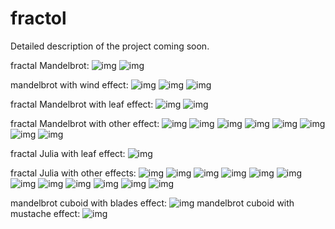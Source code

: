 # fractol

Detailed description of the project coming soon.

fractal Mandelbrot:
![img](https://github.com/roma4004/fractol/blob/master/img/Screen%20Shot%202018-09-05%20at%207.32.47%20PM.png)
![img](https://github.com/roma4004/fractol/blob/master/img/Screen%20Shot%202018-09-05%20at%207.27.31%20PM.png)

mandelbrot with wind effect:
![img](https://github.com/roma4004/fractol/blob/master/img/Screen%20Shot%202018-09-04%20at%201.09.48%20PM.png)
![img](https://github.com/roma4004/fractol/blob/master/img/Screen%20Shot%202018-09-04%20at%201.10.06%20PM.png)
![img](https://github.com/roma4004/fractol/blob/master/img/Screen%20Shot%202018-09-04%20at%202.59.18%20PM.png)

fractal Mandelbrot with leaf effect:
![img](https://github.com/roma4004/fractol/blob/master/img/Screen%20Shot%202018-09-05%20at%205.53.26%20PM.png)
![img](https://github.com/roma4004/fractol/blob/master/img/Screen%20Shot%202018-09-05%20at%206.59.50%20PM.png)

fractal Mandelbrot with other effect:
![img](https://github.com/roma4004/fractol/blob/master/img/Screen%20Shot%202018-09-11%20at%203.54.16%20PM.png)
![img](https://github.com/roma4004/fractol/blob/master/img/Screen%20Shot%202018-09-11%20at%203.55.54%20PM.png)
![img](https://github.com/roma4004/fractol/blob/master/img/Screen%20Shot%202018-09-11%20at%203.57.17%20PM.png)
![img](https://github.com/roma4004/fractol/blob/master/img/Screen%20Shot%202018-09-11%20at%204.00.13%20PM.png)
![img](https://github.com/roma4004/fractol/blob/master/img/Screen%20Shot%202018-09-11%20at%204.02.18%20PM.png)
![img](https://github.com/roma4004/fractol/blob/master/img/Screen%20Shot%202018-09-11%20at%204.03.52%20PM.png)
![img](https://github.com/roma4004/fractol/blob/master/img/Screen%20Shot%202018-09-11%20at%204.38.16%20PM.png)
![img](https://github.com/roma4004/fractol/blob/master/img/Screen%20Shot%202018-09-05%20at%206.59.16%20PM.png)

fractal Julia with leaf effect: 
![img](https://github.com/roma4004/fractol/blob/master/img/Screen%20Shot%202018-09-08%20at%207.53.16%20PM.png)

fractal Julia with other effects: 
![img](https://github.com/roma4004/fractol/blob/master/img/Screen%20Shot%202018-09-10%20at%201.04.00%20PM.png)
![img](https://github.com/roma4004/fractol/blob/master/img/Screen%20Shot%202018-09-06%20at%208.18.55%20PM.png)
![img](https://github.com/roma4004/fractol/blob/master/img/Screen%20Shot%202018-09-06%20at%208.19.39%20PM.png)
![img](https://github.com/roma4004/fractol/blob/master/img/Screen%20Shot%202018-09-06%20at%208.20.34%20PM.png)
![img](https://github.com/roma4004/fractol/blob/master/img/Screen%20Shot%202018-09-06%20at%208.20.58%20PM.png)
![img](https://github.com/roma4004/fractol/blob/master/img/Screen%20Shot%202018-09-06%20at%208.22.14%20PM.png)
![img](https://github.com/roma4004/fractol/blob/master/img/Screen%20Shot%202018-09-06%20at%208.26.10%20PM.png)
![img](https://github.com/roma4004/fractol/blob/master/img/Screen%20Shot%202018-09-06%20at%208.26.22%20PM.png)
![img](https://github.com/roma4004/fractol/blob/master/img/Screen%20Shot%202018-09-06%20at%208.26.51%20PM.png)
![img](https://github.com/roma4004/fractol/blob/master/img/Screen%20Shot%202018-09-06%20at%209.07.19%20PM.png)
![img](https://github.com/roma4004/fractol/blob/master/img/Screen%20Shot%202018-09-16%20at%205.34.07%20PM.png)
![img](https://github.com/roma4004/fractol/blob/master/img/Screen%20Shot%202018-09-16%20at%205.35.19%20PM.png)

mandelbrot cuboid with blades effect:
![img](https://github.com/roma4004/fractol/blob/master/img/Screen%20Shot%202018-09-08%20at%206.37.41%20PM.png)
mandelbrot cuboid with mustache effect:
![img](https://github.com/roma4004/fractol/blob/master/img/Screen%20Shot%202018-09-11%20at%205.42.42%20PM.png)


